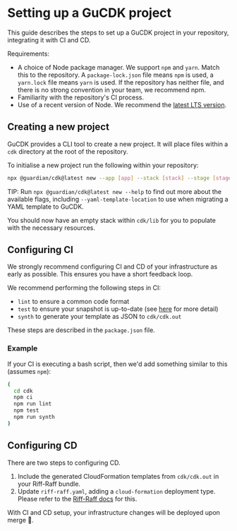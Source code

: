 # Setting up a GuCDK project
This guide describes the steps to set up a GuCDK project in your repository, integrating it with CI and CD.

Requirements:
  - A choice of Node package manager. We support `npm` and `yarn`.
    Match this to the repository. A `package-lock.json` file means `npm` is used, a `yarn.lock` file means `yarn` is used.
    If the repository has neither file, and there is no strong convention in your team, we recommend npm.
  - Familiarity with the repository's CI process.
  - Use of a recent version of Node. We recommend the [latest LTS version](https://nodejs.org/en/about/releases/).

## Creating a new project
GuCDK provides a CLI tool to create a new project.
It will place files within a `cdk` directory at the root of the repository.

To initialise a new project run the following within your repository:

```sh
npx @guardian/cdk@latest new --app [app] --stack [stack] --stage [stage] --package-manager [npm|yarn]
```

TIP: Run `npx @guardian/cdk@latest new --help` to find out more about the available flags,
including `--yaml-template-location` to use when migrating a YAML template to GuCDK.

You should now have an empty stack within `cdk/lib` for you to populate with the necessary resources.

## Configuring CI
We strongly recommend configuring CI and CD of your infrastructure as early as possible.
This ensures you have a short feedback loop.

We recommend performing the following steps in CI:
  - `lint` to ensure a common code format
  - `test` to ensure your snapshot is up-to-date (see [here](best-practices.md) for more detail)
  - `synth` to generate your template as JSON to `cdk/cdk.out`

These steps are described in the `package.json` file.

### Example
If your CI is executing a bash script, then we'd add something similar to this (assumes `npm`):

```sh
(
  cd cdk
  npm ci
  npm run lint
  npm test
  npm run synth
)
```

## Configuring CD
There are two steps to configuring CD.

1. Include the generated CloudFormation templates from `cdk/cdk.out` in your Riff-Raff bundle.
2. Update `riff-raff.yaml`, adding a `cloud-formation` deployment type. Please refer to the [Riff-Raff docs](https://riffraff.gutools.co.uk/docs/magenta-lib/types#cloudformation) for this.

With CI and CD setup, your infrastructure changes will be deployed upon merge 🎉.
